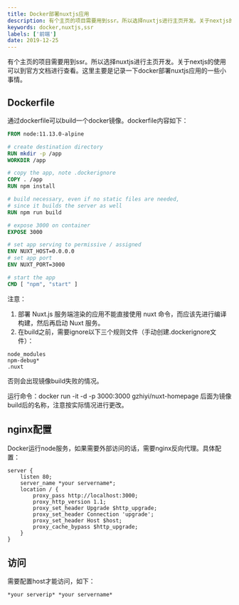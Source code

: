 ```yaml
---
title: Docker部署nuxtjs应用
description: 有个主页的项目需要用到ssr。所以选择nuxtjs进行主页开发。关于nextjs的使用可以到官方文档进行查看。这里主要是记录一下docker部署nuxtjs应用的一些小事情。
keywords: docker,nuxtjs,ssr
labels: ['前端']
date: 2019-12-25
---
```


有个主页的项目需要用到ssr。所以选择nuxtjs进行主页开发。关于nextjs的使用可以到官方文档进行查看。这里主要是记录一下docker部署nuxtjs应用的一些小事情。

## Dockerfile

通过dockerfile可以build一个docker镜像。dockerfile内容如下：
```dockerfile
FROM node:11.13.0-alpine

# create destination directory
RUN mkdir -p /app
WORKDIR /app

# copy the app, note .dockerignore
COPY . /app
RUN npm install

# build necessary, even if no static files are needed,
# since it builds the server as well
RUN npm run build

# expose 3000 on container
EXPOSE 3000

# set app serving to permissive / assigned
ENV NUXT_HOST=0.0.0.0
# set app port
ENV NUXT_PORT=3000

# start the app
CMD [ "npm", "start" ]
```

注意：
1. 部署 Nuxt.js 服务端渲染的应用不能直接使用 nuxt 命令，而应该先进行编译构建，然后再启动 Nuxt 服务。
2. 在build之前，需要ignore以下三个规则文件（手动创建.dockerignore文件）：

```
node_modules
npm-debug*
.nuxt
```

否则会出现镜像build失败的情况。

运行命令：docker run -it -d -p 3000:3000 gzhiyi/nuxt-homepage  后面为镜像build后的名称，注意按实际情况进行更改。

## nginx配置

Docker运行node服务，如果需要外部访问的话，需要nginx反向代理。具体配置：

```nginx
server {
    listen 80;
    server_name *your servername*;
    location / {
        proxy_pass http://localhost:3000;
        proxy_http_version 1.1;
        proxy_set_header Upgrade $http_upgrade;
        proxy_set_header Connection 'upgrade';
        proxy_set_header Host $host;
        proxy_cache_bypass $http_upgrade;
    }
}
```
## 访问
需要配置host才能访问，如下：

```hosts
*your serverip* *your servername*
```